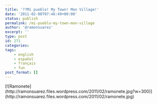 ```yaml
---
title: '??Mi pueblo! My Town! Mon Village!'
date: '2011-02-08T07:46:49+00:00'
status: publish
permalink: /mi-pueblo-my-town-mon-village
author: '@ramonsuarez'
excerpt: ''
type: post
id: 271
categories:
tags:
    - english
    - español
    - français
    - fun
post_format: []
---
```

<div class="p_embed p_image_embed">[![Ramonete](http://ramonsuarez.files.wordpress.com/2011/02/ramonete.jpg?w=300)](http://ramonsuarez.files.wordpress.com/2011/02/ramonete.jpg)</div>